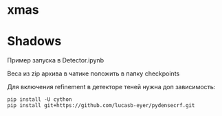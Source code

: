 # xmas

# Shadows

Пример запуска в Detector.ipynb

Веса из zip архива в чатике положить в папку checkpoints

Для включения refinement в детекторе теней нужна доп зависимость:

```
pip install -U cython  
pip install git+https://github.com/lucasb-eyer/pydensecrf.git
```
